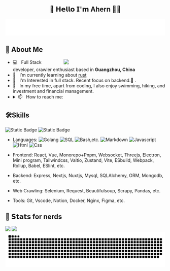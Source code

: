 
<h2 align="center"> 👋 𝗛𝗲𝗹𝗹𝗼 𝗜'𝗺 Ahern 👨‍💻 </h2>

<p align="center">
  <img src="./images/welcome_typing.svg" alt="Welcome to my Github profile. Nice to meet you." />
  <!-- <img src="https://readme-typing-svg.herokuapp.com?color=%2336BCF7&size=16&center=true&vCenter=true&width=485&lines=Welcome+to+my+Github+profile.+Nice+to+meet+you+🥰" alt="Welcome to my Github profile. Nice to meet you." /> -->
</p>

## 📖 About Me
<img align="right" width="320" src="https://media1.giphy.com/media/13HgwGsXF0aiGY/giphy.gif" />
<ul>
<!--   <li> 🔍 &nbsp; I'm currently looking for job</li> -->
  <li> 💻 &nbsp; Full Stack developer, crawler enthusiast based in <strong>Guangzhou, China</strong></li>
  <li> 🎯 &nbsp; I’m currently learning about <a href="https://www.rust-lang.org/learn" target="_blank">rust</a> <!-- | <a href="https://github.com/pytorch/pytorch" target="_blank">pytorch</a> --></li>
  <li> 🧐 &nbsp; I'm Interested in full stack. Recent focus on backend.🎯 .</li>
  <li> 🔭 &nbsp; In my free time, apart from coding, I also enjoy swimming, hiking, and investment and financial management.</li>
  <li>
    <details>
      <summary> 📫 &nbsp; How to reach me: </summary>
          <ul>
<!--             <li> <strong> Email:</strong> <a href="mailto:luxuemin2108@gmail.com">luxuemin2108@gmail.com</a></li> -->
            <li> <strong> QQ:</strong> 2357863579
            <div>
<!--             &nbsp; <img src="./images/WechatIMG388.jpg" alt="wechat" height="160" /> -->
            <br/>
              <img src="https://visitor-badge.laobi.icu/badge?page_id=jackluson.jackluson" alt="Profile Views." />
<!--               <img src="https://hits.seeyoufarm.com/api/count/incr/badge.svg?url=https%3A%2F%2Fgithub.com%2Fjackluson%2Fjackluson&count_bg=%2379C83D&title_bg=%23555555&icon=&icon_color=%23E7E7E7&title=hits&edge_flat=false" alt="Profile Views." /> -->
            </div>
            </li>
          </ul>
    </details>
  </li>
</li>
</ul>

## 🛠Skills
<img alt="Static Badge" src="https://img.shields.io/badge/Golang-%2300ADD8?style=flat&logo=go&logoColor=white&link=https%3A%2F%2Fgo.dev%2F">
<img alt="Static Badge" src="https://img.shields.io/badge/Golang-%2300ADD8?style=flat&logo=go&logoColor=white&link=https%3A%2F%2Fgo.dev%2F">


- Languages:
  ![Golang](https://img.shields.io/badge/Golang-%2300ADD8?style=flat&logo=go&logoColor=white&link=https%3A%2F%2Fgo.dev%2F)
  ![SQL](https://img.shields.io/badge/-mysql-%234479A1?style=flat&logo=mysql&logoColor=ffffff)
  ![Bash](https://img.shields.io/badge/Bash-4EAA25?style=flat&logo=markdown&logoColor=white),etc.
  ![Markdown](https://img.shields.io/badge/Markdown-000000?style=flat&logo=markdown&logoColor=white)
  ![Javascript](https://img.shields.io/badge/JavaScript-323330?style=flat&logo=javascript&logoColor=F7DF1E)
  ![Html](https://img.shields.io/badge/HTML5-E34F26?style=flat&logo=html5&logoColor=white)
  ![Css](https://img.shields.io/badge/CSS3-1572B6?style=flat&logo=css3&logoColor=white)
  
- Frontend: React, Vue, Monorepo+Pnpm, Websocket, Threejs, Electron, Mini program, Tailwindcss, Valtio, Zustand, Vite, ESbuild, Webpack, Rollup, Babel, ESlint, etc.
- Backend: Express, Nextjs, Nuxtjs, Mysql, SQLAlchemy, ORM, Mongodb, etc.
- Web Crawling: Selenium, Request, Beautifulsoup, Scrapy, Pandas, etc.
- Tools: Git, Vscode, Notion, Docker, Nginx, Figma, etc.

## 🔔 𝗦𝘁𝗮𝘁𝘀 for nerds
<div>
  <picture height="100">
    <source
      height="160"
      srcset="https://github-readme-stats.vercel.app/api?username=li-zeyuan&show_icons=true&theme=dark&hide=contribs"
      media="(prefers-color-scheme: dark)"
    />
    <source
      height="160"
      srcset="https://github-readme-stats.vercel.app/api?username=li-zeyuan&show_icons=true&hide=contribs"
      media="(prefers-color-scheme: light), (prefers-color-scheme: no-preference)"
    />
    <img height="160" src="https://github-readme-stats.vercel.app/api?username=li-zeyuan&show_icons=true&hide=contribs" />
  </picture>
  <img height="160" src="https://github-readme-stats.vercel.app/api/top-langs/?username=li-zeyuan&layout=donut&hide=html,css" />
</div>

<img alt="github-snake" src="./images/github-snake.svg" />

